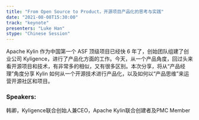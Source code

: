 ```yaml
---
title: "From Open Source to Product，开源项目产品化的思考与实践"
date: "2021-08-08T15:30:00"
track: "keynote"
presenters: "Luke Han"
stype: "Chinese Session"
---
```

Apache Kylin 作为中国第一个 ASF 顶级项目已经快 6 年了，创始团队组建了创业公司 Kyligence，进行了产品化方面的工作。今天，从一个产品角度，回过头来看开源项目和技术，有非常多的相似，又有很多区别。本次分享，将从“产品经理”角度分享 Kylin 如何从一个开源技术进行产品化，以及如何以“产品思维”来运营开源社区和项目。
 ### Speakers:
韩卿，Kyligence联合创始人兼CEO，Apache Kylin联合创建者及PMC Member
